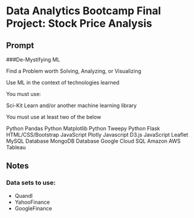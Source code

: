# Data Analytics Bootcamp Final Project: Stock Price Analysis

## Prompt

###De-Mystifying ML

Find a Problem worth Solving, Analyzing, or Visualizing

Use ML in the context of technologies learned

You must use:

Sci-Kit Learn and/or another machine learning library

You must use at least two of the below

Python Pandas
Python Matplotlib
Python Tweepy
Python Flask
HTML/CSS/Bootstrap
JavaScript Plotly
Javascript D3.js
JavaScript Leaflet
MySQL Database
MongoDB Database
Google Cloud SQL
Amazon AWS
Tableau

## Notes

### Data sets to use:
- Quandl
- YahooFinance
- GoogleFinance
